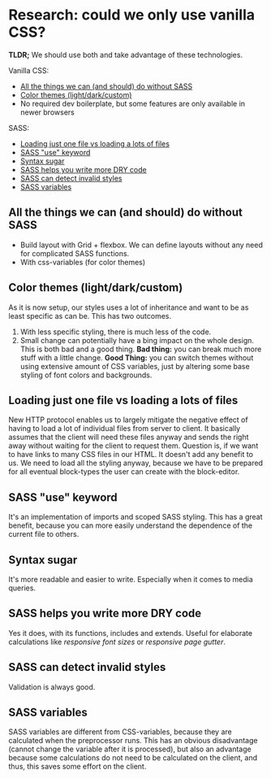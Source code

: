 # Research: could we only use vanilla CSS?

**TLDR;**
We should use both and take advantage of these technologies.

Vanilla CSS: 
- [All the things we can (and should) do without SASS](#all-the-things-we-can-(and-should)-do-without-SASS)
- [Color themes (light/dark/custom)](#color-themes-(light/dark/custom))
- No required dev boilerplate, but some features are only available in newer browsers

SASS:
- [Loading just one file vs loading a lots of files](#loading-just-one-file-vs-loading-a-lots-of-files)
- [SASS "use" keyword](#sass-use-keyword)
- [Syntax sugar](#syntax-sugar)
- [SASS helps you write more DRY code](#sass-helps-you-write-more-dry-code)
- [SASS can detect invalid styles](#sass-can-detect-invalid-styles)
- [SASS variables](#sass-variables)

## All the things we can (and should) do without SASS  
- Build layout with Grid + flexbox. We can define layouts without any need for complicated SASS functions. 
- With css-variables (for color themes) 

## Color themes (light/dark/custom)
As it is now setup, our styles uses a lot of inheritance and want to be as least specific as can be. This has two outcomes.
1. With less specific styling, there is much less of the code.
2. Small change can potentially have a bing impact on the whole design. This is both bad and a good thing.
   **Bad thing:** you can break much more stuff with a little change.
   **Good Thing:** you can switch themes without using extensive amount of CSS variables, just by altering some base styling of font colors and backgrounds.

## Loading just one file vs loading a lots of files
New HTTP protocol enables us to largely mitigate the negative effect of having to load a lot of individual files from server to client. It basically assumes that the client will need these files anyway and sends the right away without waiting for the client to request them.
Question is, if we want to have links to many CSS files in our HTML. It doesn't add any benefit to us. We need to load all the styling anyway, because we have to be prepared for all eventual block-types the user can create with the block-editor.

## SASS "use" keyword
It's an implementation of imports and scoped SASS styling. This has a great benefit, because you can more easily understand the dependence of  the current file to others.

## Syntax sugar
It's more readable and easier to write. Especially when it comes to media queries.

## SASS helps you write more DRY code
Yes it does, with its functions, includes and extends. Useful for elaborate calculations like *responsive font sizes* or *responsive page gutter*.

## SASS can detect invalid styles
Validation is always good.

## SASS variables
SASS variables are different from CSS-variables, because they are calculated when the preprocessor runs. This has an obvious disadvantage (cannot change the variable after it is processed), but also an advantage because some calculations do not need to be calculated on the client, and thus, this saves some effort on the client.
